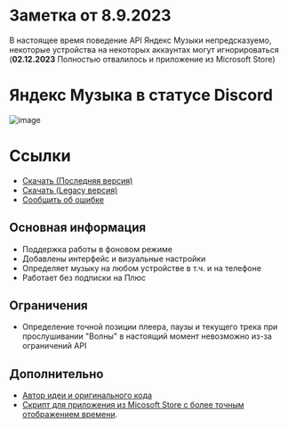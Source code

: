 # Заметка от 8.9.2023
В настоящее время поведение API Яндекс Музыки непредсказуемо, некоторые устройства на некоторых аккаунтах могут игнорироваться
(**02.12.2023** Полностью отвалилось и приложение из Microsoft Store)
# Яндекс Музыка в статусе Discord
![image](https://media.discordapp.net/attachments/1117022431748554782/1146199241509838948/RPC.png)
# Ссылки
- [Скачать (Последняя версия)](https://github.com/Soto4ka37/Yandex-Music-RPC-Lite/releases/latest)
- [Скачать (Legacy версия)](https://github.com/Soto4ka37/Yandex-Music-RPC-Lite/releases/download/v7.2/RPC.exe)
- [Сообщить об ошибке](https://github.com/Soto4ka37/Yandex-Music-RPC-Lite/issues/)
## Основная информация
- Поддержка работы в фоновом режиме
- Добавлены интерфейс и визуальные настройки
- Определяет музыку на любом устройстве в т.ч. и на телефоне
- Работает без подписки на Плюс

## Ограничения
- Определение точной позиции плеера, паузы и текущего трека при прослушивании "Волны" в настоящий момент невозможно из-за ограничений API

## Дополнительно
- [Автор идеи и оригинального кода](https://zelenka.guru/threads/4728759)
- [Скрипт для приложения из Micosoft Store с более точным отображением времени](https://github.com/KycTik31/YMD-plus/).
